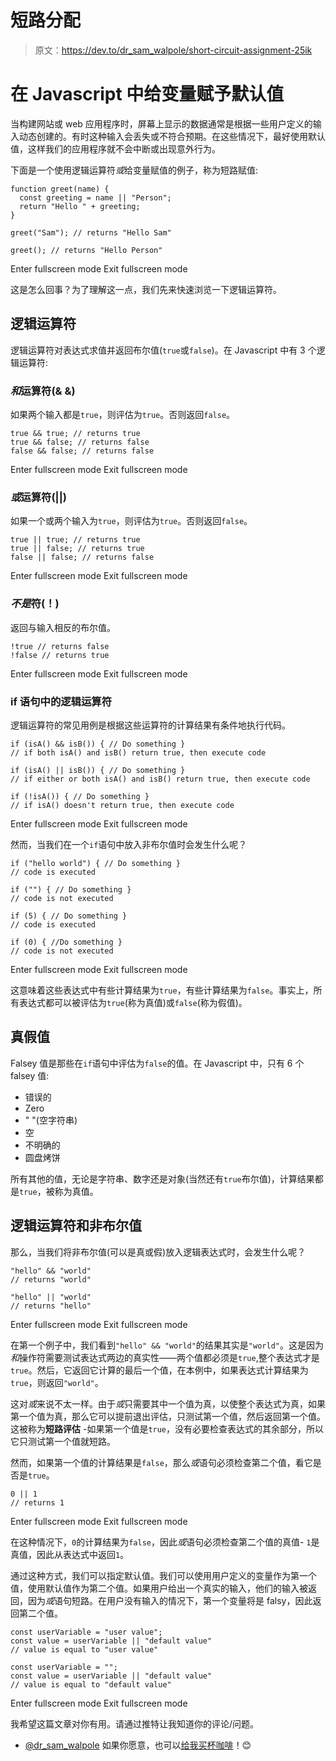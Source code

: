 # 短路分配

> 原文：<https://dev.to/dr_sam_walpole/short-circuit-assignment-25ik>

# 在 Javascript 中给变量赋予默认值

当构建网站或 web 应用程序时，屏幕上显示的数据通常是根据一些用户定义的输入动态创建的。有时这种输入会丢失或不符合预期。在这些情况下，最好使用默认值，这样我们的应用程序就不会中断或出现意外行为。

下面是一个使用逻辑运算符*或*给变量赋值的例子，称为短路赋值:

```
function greet(name) {
  const greeting = name || "Person";
  return "Hello " + greeting;
}

greet("Sam"); // returns "Hello Sam" 

greet(); // returns "Hello Person" 
```

Enter fullscreen mode Exit fullscreen mode

这是怎么回事？为了理解这一点，我们先来快速浏览一下逻辑运算符。

## 逻辑运算符

逻辑运算符对表达式求值并返回布尔值(`true`或`false`)。在 Javascript 中有 3 个逻辑运算符:

### *和*运算符(& &)

如果两个输入都是`true`，则评估为`true`。否则返回`false`。

```
true && true; // returns true
true && false; // returns false
false && false; // returns false 
```

Enter fullscreen mode Exit fullscreen mode

### *或*运算符(||)

如果一个或两个输入为`true`，则评估为`true`。否则返回`false`。

```
true || true; // returns true
true || false; // returns true
false || false; // returns false 
```

Enter fullscreen mode Exit fullscreen mode

### *不是*符(！)

返回与输入相反的布尔值。

```
!true // returns false
!false // returns true 
```

Enter fullscreen mode Exit fullscreen mode

### if 语句中的逻辑运算符

逻辑运算符的常见用例是根据这些运算符的计算结果有条件地执行代码。

```
if (isA() && isB()) { // Do something } 
// if both isA() and isB() return true, then execute code

if (isA() || isB()) { // Do something } 
// if either or both isA() and isB() return true, then execute code

if (!isA()) { // Do something } 
// if isA() doesn't return true, then execute code 
```

Enter fullscreen mode Exit fullscreen mode

然而，当我们在一个`if`语句中放入非布尔值时会发生什么呢？

```
if ("hello world") { // Do something } 
// code is executed 

if ("") { // Do something } 
// code is not executed 

if (5) { // Do something } 
// code is executed 

if (0) { //Do something } 
// code is not executed 
```

Enter fullscreen mode Exit fullscreen mode

这意味着这些表达式中有些计算结果为`true`，有些计算结果为`false`。事实上，所有表达式都可以被评估为`true`(称为真值)或`false`(称为假值)。

## 真假值

Falsey 值是那些在`if`语句中评估为`false`的值。在 Javascript 中，只有 6 个 falsey 值:

*   错误的
*   Zero
*   " "(空字符串)
*   空
*   不明确的
*   圆盘烤饼

所有其他的值，无论是字符串、数字还是对象(当然还有`true`布尔值)，计算结果都是`true`，被称为真值。

## 逻辑运算符和非布尔值

那么，当我们将非布尔值(可以是真或假)放入逻辑表达式时，会发生什么呢？

```
"hello" && "world"
// returns "world" 

"hello" || "world"
// returns "hello" 
```

Enter fullscreen mode Exit fullscreen mode

在第一个例子中，我们看到`"hello" && "world"`的结果其实是`"world"`。这是因为*和*操作符需要测试表达式两边的真实性——两个值都必须是`true`,整个表达式才是`true`。然后，它返回它计算的最后一个值，在本例中，如果表达式计算结果为`true`，则返回`"world"`。

这对*或*来说不太一样。由于*或*只需要其中一个值为真，以使整个表达式为真，如果第一个值为真，那么它可以提前退出评估，只测试第一个值，然后返回第一个值。这被称为**短路评估** -如果第一个值是`true`，没有必要检查表达式的其余部分，所以它只测试第一个值就短路。

然而，如果第一个值的计算结果是`false`，那么*或*语句必须检查第二个值，看它是否是`true`。

```
0 || 1
// returns 1 
```

Enter fullscreen mode Exit fullscreen mode

在这种情况下，`0`的计算结果为`false`，因此*或*语句必须检查第二个值的真值- `1`是真值，因此从表达式中返回`1`。

通过这种方式，我们可以指定默认值。我们可以使用用户定义的变量作为第一个值，使用默认值作为第二个值。如果用户给出一个真实的输入，他们的输入被返回，因为*或*语句短路。在用户没有输入的情况下，第一个变量将是 falsy，因此返回第二个值。

```
const userVariable = "user value";
const value = userVariable || "default value"
// value is equal to "user value"

const userVariable = "";
const value = userVariable || "default value"
// value is equal to "default value" 
```

Enter fullscreen mode Exit fullscreen mode

我希望这篇文章对你有用。请通过推特让我知道你的评论/问题。

*   [@dr_sam_walpole](https://dev.to/dr_sam_walpole) 如果你愿意，也可以[给我买杯咖啡](https://ko-fi.com/samwalpole)！😊